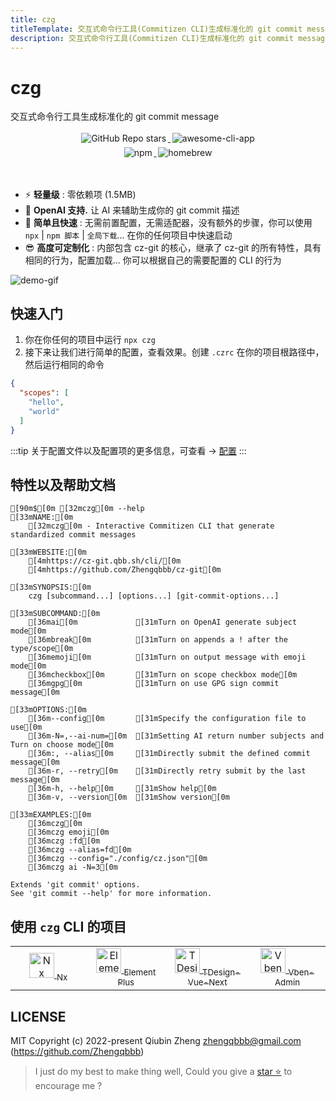 ```yaml
---
title: czg
titleTemplate: 交互式命令行工具(Commitizen CLI)生成标准化的 git commit message
description: 交互式命令行工具(Commitizen CLI)生成标准化的 git commit message
---
```


<h1 class="clip">czg</h1>
<p class="description">交互式命令行工具生成标准化的 git commit message</p>

<p align="center">
    <a target="_blank" href="https://github.com/Zhengqbbb/cz-git">
      <img style="display:inline-block;margin:0.2em;" alt="GitHub Repo stars" src="https://img.shields.io/github/stars/zhengqbbb/cz-git?style=social">
    </a>
    <a target="_blank" href="https://github.com/agarrharr/awesome-cli-apps#git">
      <img style="display:inline-block;margin:0.2em;" alt="awesome-cli-app" src="https://cdn.rawgit.com/sindresorhus/awesome/d7305f38d29fed78fa85652e3a63e154dd8e8829/media/badge.svg">
    </a>
    <br>
    <a href="https://www.npmjs.com/package/czg">
        <img style="display:inline-block;margin:0.2em;" alt="npm" src="https://img.shields.io/npm/v/czg?style=flat-square&logo=npm">
    </a>
    <a href="https://formulae.brew.sh/formula/czg">
        <img style="display:inline-block;margin:0.2em;" alt="homebrew" src="https://img.shields.io/homebrew/v/czg?style=flat-square&logo=homebrew&label=homebrew">
    </a>
</p>

<br />

- ⚡️ **轻量级** : 零依赖项 (1.5MB)
- 🤖 **OpenAI 支持.** 让 AI 来辅助生成你的 git commit 描述
- 🤗 **简单且快速** : 无需前置配置，无需适配器，没有额外的步骤，你可以使用 `npx` | `npm 脚本` | `全局下载`... 在你的任何项目中快速启动
- 😎 **高度可定制化** : 内部包含 cz-git 的核心，继承了 cz-git 的所有特性，具有相同的行为，配置加载... 你可以根据自己的需要配置的 CLI 的行为

![demo-gif](https://user-images.githubusercontent.com/40693636/175753060-cf4f5e48-100d-430a-93e9-31b17f42802f.gif) <!-- size=688x264 -->

## 快速入门
1. 你在你任何的项目中运行 `npx czg`
2. 接下来让我们进行简单的配置，查看效果。创建 `.czrc` 在你的项目根路径中，然后运行相同的命令

```json
{
  "scopes": [
    "hello",
    "world"
  ]
}
```

:::tip
关于配置文件以及配置项的更多信息，可查看 → [配置](/zh/config/)
:::


## 特性以及帮助文档

```ansi
[90m$[0m [32mczg[0m --help
[33mNAME:[0m 
    [32mczg[0m - Interactive Commitizen CLI that generate standardized commit messages

[33mWEBSITE:[0m
    [4mhttps://cz-git.qbb.sh/cli/[0m
    [4mhttps://github.com/Zhengqbbb/cz-git[0m

[33mSYNOPSIS:[0m
    czg [subcommand...] [options...] [git-commit-options...]

[33mSUBCOMMAND:[0m
    [36mai[0m             [31mTurn on OpenAI generate subject mode[0m
    [36mbreak[0m          [31mTurn on appends a ! after the type/scope[0m
    [36memoji[0m          [31mTurn on output message with emoji mode[0m
    [36mcheckbox[0m       [31mTurn on scope checkbox mode[0m
    [36mgpg[0m            [31mTurn on use GPG sign commit message[0m
    
[33mOPTIONS:[0m
    [36m--config[0m       [31mSpecify the configuration file to use[0m
    [36m-N=,--ai-num=[0m  [31mSetting AI return number subjects and Turn on choose mode[0m
    [36m:, --alias[0m     [31mDirectly submit the defined commit message[0m
    [36m-r, --retry[0m    [31mDirectly retry submit by the last message[0m
    [36m-h, --help[0m     [31mShow help[0m
    [36m-v, --version[0m  [31mShow version[0m

[33mEXAMPLES:[0m
    [36mczg[0m
    [36mczg emoji[0m
    [36mczg :fd[0m
    [36mczg --alias=fd[0m
    [36mczg --config="./config/cz.json"[0m
    [36mczg ai -N=3[0m

Extends 'git commit' options. 
See 'git commit --help' for more information. 
```

## 使用 `czg` CLI 的项目

<table>
  <tr>
    <td align="center" width="200px">
      <a target="_blank" href="https://github.com/nrwl/nx">
        <img src="https://user-images.githubusercontent.com/40693636/211251507-e45992b8-6e49-44e4-933c-100a68f5ff48.png" alt="Nx logo" width="40">
        <sub>Nx</sub>
      </a>
    </td>
    <td align="center" width="200px">
      <a target="_blank" href="https://github.com/element-plus/element-plus">
        <img src="https://user-images.githubusercontent.com/40693636/172459748-939e3f1b-a694-4c09-b643-e1dce602105c.png" alt="Element Plus logo" width="40">
        <sub>Element Plus</sub>
      </a>
    </td>
    <td align="center" width="200px">
      <a target="_blank" href="https://github.com/Tencent/tdesign-vue-next">
        <img src="https://user-images.githubusercontent.com/40693636/170830562-38e4c998-9af4-4303-9270-4f14e0942b08.png" alt="TDesign-Vue-Next logo" width="40">
        <sub>TDesign-Vue-Next</sub>
      </a>
    </td>
    <td align="center" width="200px">
      <a target="_blank" href="https://github.com/vbenjs/vue-vben-admin">
        <img src="https://user-images.githubusercontent.com/40693636/178189964-931a1fc2-92df-4d04-8d0d-b748fc318c0a.png" alt="Vben-Admin logo" width="40">
        <sub>Vben-Admin</sub>
      </a>
    </td>
  </tr>
</table>

## LICENSE

MIT
Copyright (c) 2022-present Qiubin Zheng <zhengqbbb@gmail.com> (https://github.com/Zhengqbbb)

> I just do my best to make thing well, Could you give a [star ⭐](https://github.com/Zhengqbbb/cz-git) to encourage me ?
